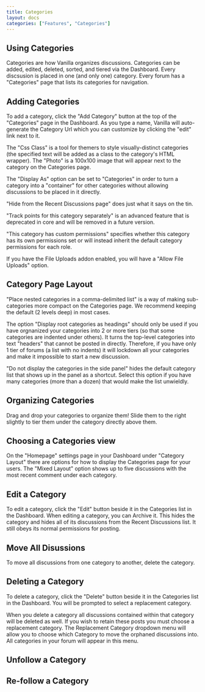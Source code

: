 ```yaml
---
title: Categories
layout: docs
categories: ["Features", "Categories"]
---
```


## Using Categories

Categories are how Vanilla organizes discussions. Categories can be added, edited, deleted, sorted, and tiered via the Dashboard. Every discsusion is placed in one (and only one) category. Every forum has a "Categories" page that lists its categories for navigation.

## Adding Categories

To add a category, click the "Add Category" button at the top of the "Categories" page in the Dashboard. As you type a name, Vanilla will auto-generate the Category Url which you can customize by clicking the "edit" link next to it.

The "Css Class" is a tool for themers to style visually-distinct categories (the specified text will be added as a class to the category's HTML wrapper). The "Photo" is a 100x100 image that will appear next to the category on the Categories page.

The "Display As" option can be set to "Categories" in order to turn a category into a "container" for other categories without allowing discussions to be placed in it directly.

"Hide from the Recent Discussions page" does just what it says on the tin.

"Track points for this category separately" is an advanced feature that is deprecated in core and will be removed in a future version.

"This category has custom permissions" specifies whether this category has its own permissions set or will instead inherit the default category permissions for each role.

If you have the File Uploads addon enabled, you will have a "Allow File Uploads" option.

## Category Page Layout

"Place nested categories in a comma-delimited list" is a way of making sub-categories more compact on the Categories page. We recommend keeping the default (2 levels deep) in most cases.

The option "Display root categories as headings" should only be used if you have orgnanized your categories into 2 or more tiers (so that some categories are indented under others). It turns the top-level categories into text "headers" that cannot be posted in directly. Therefore, if you have only 1 tier of forums (a list with no indents) it will lockdown all your categories and make it impossible to start a new discussion.

"Do not display the categories in the side panel" hides the default category list that shows up in the panel as a shortcut. Select this option if you have many categories (more than a dozen) that would make the list unwieldly.

## Organizing Categories

Drag and drop your categories to organize them! Slide them to the right slightly to tier them under the category directly above them.

## Choosing a Categories view

On the "Homepage" settings page in your Dashboard under "Category Layout" there are options for how to display the Categories page for your users. The "Mixed Layout" option shows up to five discussions with the most recent comment under each category.

## Edit a Category

To edit a category, click the "Edit" button beside it in the Categories list in the Dashboard. When editing a category, you can Archive it. This hides the category and hides all of its discussions from the Recent Discussions list. It still obeys its normal permissions for posting.

## Move All Disussions

To move all discussions from one category to another, delete the category.

## Deleting a Category

To delete a category, click the "Delete" button beside it in the Categories list in the Dashboard. You will be prompted to select a replacement category.

When you delete a category all discussions contained within that category will be deleted as well. If you wish to retain these posts you must choose a replacement category. The Replacement Category dropdown menu will allow you to choose which Category to move the orphaned discussions into. All categories in your forum will appear in this menu.

## Unfollow a Category

## Re-follow a Category
